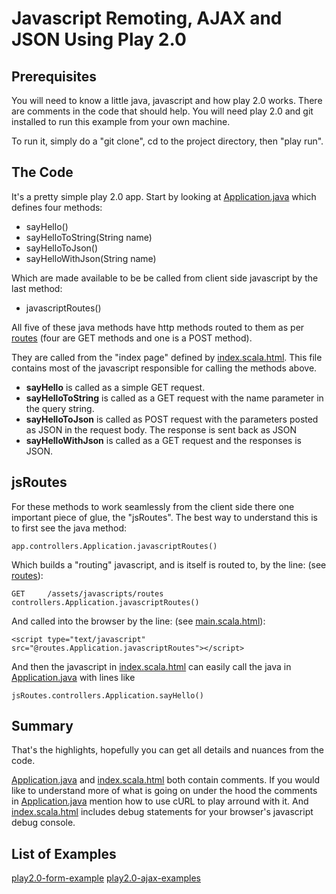 Javascript Remoting, AJAX and JSON Using Play 2.0
=================================================

Prerequisites
------------

You will need to know a little  java, javascript and how play 2.0 works. 
There are comments in the code that should help. You will need play 2.0 and git 
installed to run this example from your own machine.

To run it, simply do a "git clone", cd to the project directory, then "play run".

The Code
--------

It's a pretty simple play 2.0 app. Start by looking at [Application.java](/aogriffiths/play2.0-ajax-examples/blob/master/app/controllers/Application.java) 
which defines four methods:

* sayHello()
* sayHelloToString(String name)
* sayHelloToJson()
* sayHelloWithJson(String name)

Which are made available to be be called from client side javascript by the last method:

* javascriptRoutes()

All five of these java methods have http methods routed to them as per [routes](/aogriffiths/play2.0-ajax-examples/blob/master/conf/routes) (four are GET methods and one is a POST method).

They are called from the "index page" defined by 
[index.scala.html](/aogriffiths/play2.0-ajax-examples/blob/master/app/views/index.scala.html). This file contains most of the javascript responsible for
calling the methods above.

* **sayHello** is called as a simple GET request. 
* **sayHelloToString** is called as a GET request with the name parameter in the query string.
* **sayHelloToJson** is called as POST request with the parameters posted as JSON in the 
request body. The response is sent back as JSON
* **sayHelloWithJson** is called as a GET request and the responses is JSON.

jsRoutes
--------

For these methods to work seamlessly from the client side there one important 
piece of glue, the "jsRoutes". The best way to understand this is to first 
see the java method:

    app.controllers.Application.javascriptRoutes()

Which builds a "routing" javascript, and is itself is routed to, by the line: (see [routes](/aogriffiths/play2.0-ajax-examples/blob/master/conf/routes)): 

    GET     /assets/javascripts/routes  controllers.Application.javascriptRoutes()
 
And called into the browser by the line: (see [main.scala.html](/aogriffiths/play2.0-ajax-examples/blob/master/app/views/main.scala.html)):

    <script type="text/javascript" src="@routes.Application.javascriptRoutes"></script>

And then the javascript in [index.scala.html](/aogriffiths/play2.0-ajax-examples/blob/master/app/views/index.scala.html)
 can easily call the java in [Application.java](/aogriffiths/play2.0-ajax-examples/blob/master/app/controllers/Application.java)  with lines like 

    jsRoutes.controllers.Application.sayHello()

Summary
-------

That's the highlights, hopefully you can get all details and nuances from
the code. 

[Application.java](/aogriffiths/play2.0-ajax-examples/blob/master/app/controllers/Application.java) and 
[index.scala.html](/aogriffiths/play2.0-ajax-examples/blob/master/app/views/index.scala.html) 
both contain comments. If you would like to understand more of what is going on under the 
hood the comments in [Application.java](/aogriffiths/play2.0-ajax-examples/blob/master/app/controllers/Application.java) mention how to use cURL to play arround with it. And 
[index.scala.html](/aogriffiths/play2.0-ajax-examples/blob/master/app/views/index.scala.html)
includes debug statements  for your browser's javascript debug console. 

List of Examples
--------------
[play2.0-form-example](../play2.0-form-example)
[play2.0-ajax-examples](../play2.0-ajax-examples)

